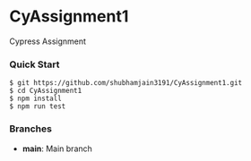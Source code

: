 # CyAssignment1
Cypress Assignment

### Quick Start

```shell
$ git https://github.com/shubhamjain3191/CyAssignment1.git
$ cd CyAssignment1
$ npm install
$ npm run test
```

### Branches

* **main**: Main branch

